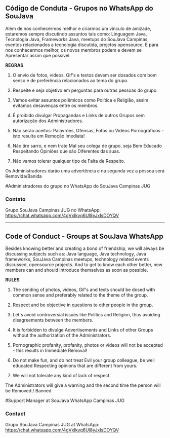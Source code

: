 ## Código de Conduta - Grupos no WhatsApp do SouJava
Além de nos conhecermos melhor e criarmos um vínculo de amizade, estaremos sempre discutindo assuntos tais como: Linguagem Java, Tecnologia Java, Frameworks Java, meetups do SouJava Campinas, eventos relacionados a tecnologia discutida, projetos opensource.
E para nos conhecermos melhor, os novos membros podem e devem se Apresentar assim que possível.

**REGRAS**

01. O envio de fotos, vídeos, Gif's e textos devem ser dosados com bom senso e de preferência relacionados ao tema do grupo.

02. Respeite e seja objetivo em perguntas para outras pessoas do grupo.

03. Vamos evitar assuntos polêmicos como Política e Religião, assim evitamos desavenças  entre os membros.

04. É proibido divulgar Propagandas e Links de outros Grupos sem autorização dos Administradores.

05. Não serão aceitos: Palavrões, Ofensas, Fotos ou Vídeos Pornográficos - isto resulta em Remoção Imediata!

06. Não tire sarro, e nem trate Mal seu colega de grupo, seja Bem Educado Respeitando Opiniões que são  Diferentes das suas.

07. Não vamos tolerar qualquer tipo de Falta de Respeito.

Os Administradores darão uma advertência e na segunda vez a pessoa será Removida/Banida 

#Administradores do grupo no WhatsApp do SouJava Campinas JUG

### Contato

Grupo SouJava Campinas JUG no WhatsApp: https://chat.whatsapp.com/4gVxIkyq6Ul8yJxIsDOYQV

_________________________________________________

## Code of Conduct - Groups at SouJava WhatsApp
Besides knowing better and creating a bond of friendship, we will always be discussing subjects such as: Java language, Java technology, Java frameworks, SouJava Campinas meetups, technology related events discussed, opensource projects.
And to get to know each other better, new members can and should introduce themselves as soon as possible.

**RULES**

01. The sending of photos, videos, Gif's and texts should be dosed with common sense and preferably related to the theme of the group.

02. Respect and be objective in questions to other people in the group.

03. Let's avoid controversial issues like Politics and Religion, thus avoiding disagreements between the members.

04. It is forbidden to divulge Advertisements and Links of other Groups without the authorization of the Administrators.

05. Pornographic profanity, profanity, photos or videos will not be accepted - this results in Immediate Removal!

06. Do not make fun, and do not treat Evil your group colleague, be well educated Respecting opinions that are different from yours.

07. We will not tolerate any kind of lack of respect.

The Administrators will give a warning and the second time the person will be Removed / Banned

#Support Manager at SouJava WhatsApp Campinas JUG

### Contact

Grupo SouJava Campinas JUG at WhatsApp: https://chat.whatsapp.com/4gVxIkyq6Ul8yJxIsDOYQV
